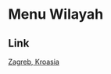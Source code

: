 # Menu Wilayah

## Link

[Zagreb, Kroasia](https://github.com/gigit-pemilu/pemilu-2024-99-luar-negeri/tree/main/pileg-dpr/hitung-suara/sub/99-luar-negeri/sub/BE-zagreb-kroasia/sub/01-zagreb-kroasia)

